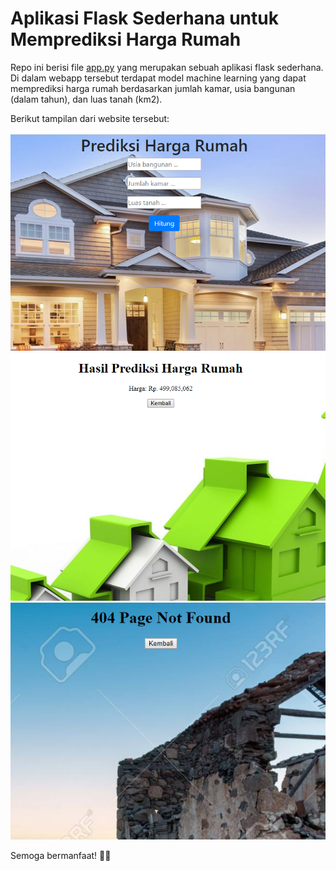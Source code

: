 # Aplikasi Flask Sederhana untuk Memprediksi Harga Rumah

Repo ini berisi file [app.py](app.py) yang merupakan sebuah aplikasi flask sederhana. Di dalam webapp tersebut terdapat model machine learning yang dapat memprediksi harga rumah berdasarkan jumlah kamar, usia bangunan (dalam tahun), dan luas tanah (km2). 

Berikut tampilan dari website tersebut:

![Tampilan muka](./screenshot/homepage.PNG)
![Halaman hasil prediksi](./screenshot/result.PNG)
![Halaman error](./screenshot/errorpage.PNG)

Semoga bermanfaat! 🏡🏡